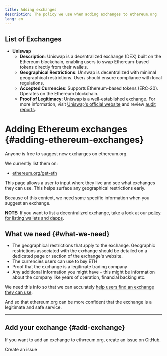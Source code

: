 ```yaml
---
title: Adding exchanges
description: The policy we use when adding exchanges to ethereum.org
lang: en
---
```


## List of Exchanges
- **Uniswap**
  - **Description**: Uniswap is a decentralized exchange (DEX) built on the Ethereum blockchain, enabling users to swap Ethereum-based tokens directly from their wallets.
  - **Geographical Restrictions**: Uniswap is decentralized with minimal geographical restrictions. Users should ensure compliance with local regulations.
  - **Accepted Currencies**: Supports Ethereum-based tokens (ERC-20). Operates on the Ethereum blockchain.
  - **Proof of Legitimacy**: Uniswap is a well-established exchange. For more information, visit [Uniswap's official website](https://uniswap.org) and review [audit reports](https://uniswap.org/#security).

# Adding Ethereum exchanges {#adding-ethereum-exchanges}

Anyone is free to suggest new exchanges on ethereum.org.

We currently list them on:

- [ethereum.org/get-eth](/get-eth/)

This page allows a user to input where they live and see what exchanges they can use. This helps surface any geographical restrictions early.

Because of this context, we need some specific information when you suggest an exchange.

**NOTE:** If you want to list a decentralized exchange, take a look at our [policy for listing wallets and dapps](/contributing/adding-products/).

## What we need {#what-we-need}

- The geographical restrictions that apply to the exchange. Geographic restrictions associated with the exchange should be detailed on a dedicated page or section of the exchange's website.
- The currencies users can use to buy ETH
- Proof that the exchange is a legitimate trading company
- Any additional information you might have – this might be information about the company like years of operation, financial backing etc.

We need this info so that we can accurately [help users find an exchange they can use](/get-eth/#country-picker).

And so that ethereum.org can be more confident that the exchange is a legitimate and safe service.

---

## Add your exchange {#add-exchange}

If you want to add an exchange to ethereum.org, create an issue on GitHub.

<ButtonLink href="https://github.com/ethereum/ethereum-org-website/issues/new?assignees=&labels=content+%3Afountain_pen%3A&template=suggest_exchange.yaml">
  Create an issue
</ButtonLink>
